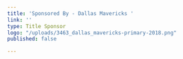 ```yaml
---
title: 'Sponsored By - Dallas Mavericks '
link: ''
type: Title Sponsor
logo: "/uploads/3463_dallas_mavericks-primary-2018.png"
published: false

---
```

